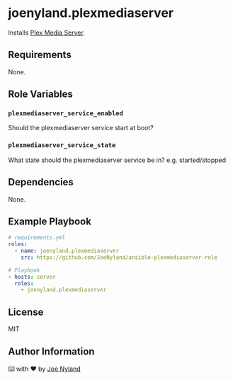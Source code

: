 joenyland.plexmediaserver
=========================

Installs [Plex Media Server](https://www.plex.tv/en-gb/media-server-downloads/).

Requirements
------------

None.

Role Variables
--------------


### `plexmediaserver_service_enabled`

Should the plexmediaserver service start at boot?


### `plexmediaserver_service_state`

What state should the plexmediaserver service be in? e.g. started/stopped


Dependencies
------------

None.

Example Playbook
----------------

```yaml
# requirements.yml
roles:
  - name: joenyland.plexmediaserver
    src: https://github.com/JoeNyland/ansible-plexmediaserver-role
```

```yaml
# Playbook
- hosts: server
  roles:
    - joenyland.plexmediaserver
```

License
-------

MIT

Author Information
------------------

⌨️ with ❤️ by [Joe Nyland](https://joe.nyland.io)
